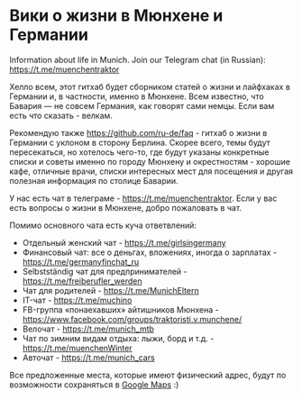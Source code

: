 # Вики о жизни в Мюнхене и Германии
Information about life in Munich. 
Join our Telegram chat (in Russian): https://t.me/muenchentraktor

Хелло всем, этот гитхаб будет сборником статей о жизни и лайфхаках в Германии и, в частности, именно в Мюнхене. Всем известно, что Бавария — не совсем Германия, как говорят сами немцы.
Если вам есть что сказать - велкам.

Рекомендую также https://github.com/ru-de/faq - гитхаб о жизни в Германии с уклоном в сторону Берлина. Скорее всего, темы будут пересекаться, но хотелось чего-то, где будут указаны конкретные списки и советы именно по городу Мюнхену и окрестностям - хорошие кафе, отличные врачи, списки интересных мест для посещения и другая полезная информация по столице Баварии.

У нас есть чат в телеграме - https://t.me/muenchentraktor. Если у вас есть вопросы о жизни в Мюнхене, добро пожаловать в чат.

Помимо основного чата есть куча ответвлений:

* Отдельный женский чат - https://t.me/girlsingermany
* Финансовый чат: все о деньгах, вложениях, иногда о зарплатах - https://t.me/germanyfinchat_ru
* Selbstständig чат для предпринимателей - https://t.me/freiberufler_werden
* Чат для родителей - https://t.me/MunichEltern
* IT-чат - https://t.me/muchino
* FB-группа «понаехавших» айтишников Мюнхена - https://www.facebook.com/groups/traktoristi.v.munchene/
* Велочат - https://t.me/munich_mtb
* Чат по зимним видам отдыха: лыжи, борд и т.д. - https://t.me/muenchenWinter
* Авточат - https://t.me/munich_cars


Все предложенные места, которые имеют физический адрес, будут по возможности сохраняться в [Google Maps](http://bit.ly/muenchen_map) :)
